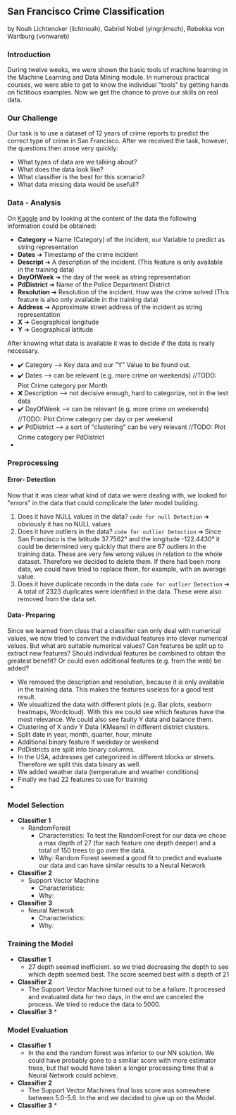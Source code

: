 ## San Francisco Crime Classification
 by Noah Lichtencker (lichtnoah), Gabriel Nobel (yingrjimsch), Rebekka von Wartburg (vonwareb)

### Introduction
During twelve weeks, we were shown the basic tools of machine learning in the Machine Learning and
Data Mining module. In numerous practical courses, we were able to get to know the individual
"tools" by getting hands on fictitious examples. Now we get the chance to prove our skills on real data.

### Our Challenge
Our task is to use a dataset of 12 years of crime reports to predict the correct type of crime in San Francisco.
After we received the task, however, the questions then arose very quickly:
* What types of data are we talking about?
* What does the data look like?
* What classifier is the best for this scenario?
* What data missing data would be usefull?


### Data - Analysis

On [Kaggle](https://www.kaggle.com/competitions/sf-crime/ "kaggle") and by looking at the content of the data the following information could be obtained:

* **Category** &#10132; Name (Category) of the incident, our Variable to predict as string representation
* **Dates** &#10132;  Timestamp of the crime incident
* **Descript** &#10132; A description of the incident. (This feature is only available in the training data)
* **DayOfWeek** &#10132; the day of the week as string representation
* **PdDistrict** &#10132; Name of the Police Department District
* **Resolution** &#10132; Resolution of the incident. How was the crime solved (This feature is also only available in the training data)
* **Address** &#10132; Approximate street address of the incident as string representation
* **X** &#10132; Geographical longitude
* **Y** &#10132; Geographical latitude

After knowing what data is available it was to decide if the data is really necessary.
* ✔️ Category --> Key data and our "Y" Value to be found out.
* ✔️ Dates --> can be relevant (e.g. more crime on weekends) //TODO: Plot Crime category per Month
* ❌ Description --> not decisive enough, hard to categorize, not in the test data
* ✔️ DayOfWeek --> can be relevant (e.g. more crime on weekends) //TODO: Plot Crime category per day or per weekend
* ✔️ PdDistrict --> a sort of "clustering" can be very relevant //TODO: Plot Crime category per PdDistrict
* 

### Preprocessing

#### Error- Detection
Now that it was clear what kind of data we were dealing with, we looked for "errors" in the data that could complicate the later model building.
1. Does it have NULL values in the data?
``code for null Detection``
&#10132; obviously it has no NULL values
2. Does it have outliers in the data?
``code for outlier Detection``
 &#10132; Since San Francisco is the latitude 37.7562° and the longitude -122.4430° it could be determined very quickly that there are 67 outliers in the training data.
These are very few wrong values in relation to the whole dataset. Therefore we decided to delete them.
If there had been more data, we could have tried to replace them, for example, with an average value.
3. Does it have duplicate records in the data
``code for outlier Detection``
&#10132; A total of 2323 duplicates were identified in the data. These were also removed from the data set.

#### Data- Preparing
Since we learned from class that a classifier can only deal with numerical values, we now tried to convert the individual features into clever numerical values.
But what are suitable numerical values? Can features be split up to extract new features?
Should individual features be combined to obtain the greatest benefit?
Or could even additional features (e.g. from the web) be added?

* We removed the description and resolution, because it is only available in the training data. This makes the features useless for a good test result.
* We visualtized the data with different plots (e.g. Bar plots, seaborn heatmaps, Wordcloud). With this we could see which features have the most relevance. We could also see faulty Y data and balance them.
* Clustering of X andv Y Data (KMeans) in different district clusters.
* Split date in year, month, quarter, hour, minute
* Additional binary feature if weekday or weekend
* PdDistricts are split into binary columns.
* In the USA, addresses get categorized in different blocks or streets. Therefore we split this data binary as well.
* We added weather data (temperature and weather conditions)
* Finally we had 22 features to use for training
* 


### Model Selection
* **Classifier 1**
  * RandomForest
    * Characteristics: To test the RandomForest for our data we chose a max depth of 27 (for each feature one depth deeper) and a total of 150 trees to go over the data.
    * Why: Random Forest seemed a good fit to predict and evaluate our data and can have similar results to a Neural Network
* **Classifier 2**
  * Support Vector Machine
    * Characteristics: 
    * Why: 
* **Classifier 3**
  * Neural Network
    * Characteristics:
    * Why:
  
### Training the Model

* **Classifier 1**
  * 27 depth seemed inefficient. so we tried decreasing the depth to see which depth seemed best. The score seemed best with a depth of 21
* **Classifier 2**
  * The Support Vector Machine turned out to be a failure. It processed and evaluated data for two days, in the end we canceled the process. We tried to reduce the data to 5000. 
* **Classifier 3**
  * 

### Model Evaluation

* **Classifier 1**
  * In the end the random forest was inferior to our NN solution. We could have probably gone to a similiar score with more estimator trees, but that would have taken a longer processing time that a Neural Network could achieve.
* **Classifier 2**
  * The Support Vector Machines final loss score was somewhere between 5.0-5.6. In the end we decided to give up on the Model.
* **Classifier 3**
  *

